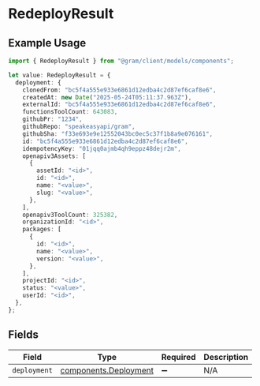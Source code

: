 # RedeployResult

## Example Usage

```typescript
import { RedeployResult } from "@gram/client/models/components";

let value: RedeployResult = {
  deployment: {
    clonedFrom: "bc5f4a555e933e6861d12edba4c2d87ef6caf8e6",
    createdAt: new Date("2025-05-24T05:11:37.963Z"),
    externalId: "bc5f4a555e933e6861d12edba4c2d87ef6caf8e6",
    functionsToolCount: 643083,
    githubPr: "1234",
    githubRepo: "speakeasyapi/gram",
    githubSha: "f33e693e9e12552043bc0ec5c37f1b8a9e076161",
    id: "bc5f4a555e933e6861d12edba4c2d87ef6caf8e6",
    idempotencyKey: "01jqq0ajmb4qh9eppz48dejr2m",
    openapiv3Assets: [
      {
        assetId: "<id>",
        id: "<id>",
        name: "<value>",
        slug: "<value>",
      },
    ],
    openapiv3ToolCount: 325382,
    organizationId: "<id>",
    packages: [
      {
        id: "<id>",
        name: "<value>",
        version: "<value>",
      },
    ],
    projectId: "<id>",
    status: "<value>",
    userId: "<id>",
  },
};
```

## Fields

| Field                                                          | Type                                                           | Required                                                       | Description                                                    |
| -------------------------------------------------------------- | -------------------------------------------------------------- | -------------------------------------------------------------- | -------------------------------------------------------------- |
| `deployment`                                                   | [components.Deployment](../../models/components/deployment.md) | :heavy_minus_sign:                                             | N/A                                                            |